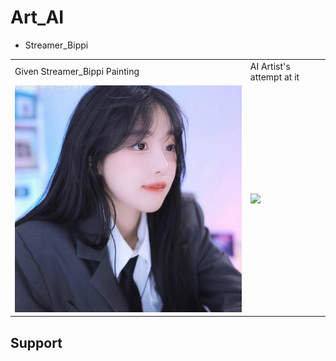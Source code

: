 # Art_AI
 
- Streamer_Bippi 

<table>
  <tr>
     <td>Given Streamer_Bippi Painting</td>
     <td>AI Artist's attempt at it</td>
  </tr>
  <tr>
    <td><img src="IMG_9059.JPG" width=500></td>
    <td><img src="result.gif" width=500></td>
  </tr>
 </table>

## Support
